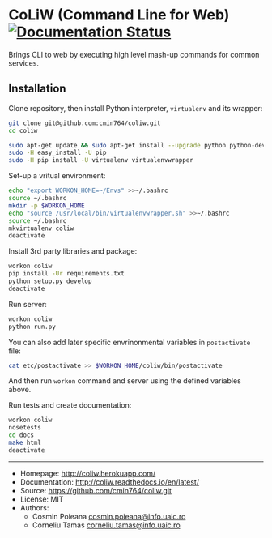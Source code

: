 # CoLiW (Command Line for Web) [![Documentation Status](https://readthedocs.org/projects/coliw/badge/?version=latest)](http://coliw.readthedocs.io/en/latest/?badge=latest)

Brings CLI to web by executing high level mash-up commands for common services.


## Installation

Clone repository, then install Python interpreter, `virtualenv` and its wrapper:
```bash
git clone git@github.com:cmin764/coliw.git
cd coliw

sudo apt-get update && sudo apt-get install --upgrade python python-dev python-setuptools
sudo -H easy_install -U pip
sudo -H pip install -U virtualenv virtualenvwrapper
```

Set-up a vritual environment:
```bash
echo "export WORKON_HOME=~/Envs" >>~/.bashrc
source ~/.bashrc
mkdir -p $WORKON_HOME
echo "source /usr/local/bin/virtualenvwrapper.sh" >>~/.bashrc
source ~/.bashrc
mkvirtualenv coliw
deactivate
```

Install 3rd party libraries and package:
```bash
workon coliw
pip install -Ur requirements.txt
python setup.py develop
deactivate
```

Run server:
```bash
workon coliw
python run.py
```

You can also add later specific envrinonmental variables in `postactivate` file:
```bash
cat etc/postactivate >> $WORKON_HOME/coliw/bin/postactivate
```
And then run `workon` command and server using the defined variables above.

Run tests and create documentation:
```bash
workon coliw
nosetests
cd docs
make html
deactivate
```


----

* Homepage: http://coliw.herokuapp.com/
* Documentation: http://coliw.readthedocs.io/en/latest/
* Source: https://github.com/cmin764/coliw.git
* License: MIT
* Authors:
  + Cosmin Poieana <cosmin.poieana@info.uaic.ro>
  + Corneliu Tamas <corneliu.tamas@info.uaic.ro>
